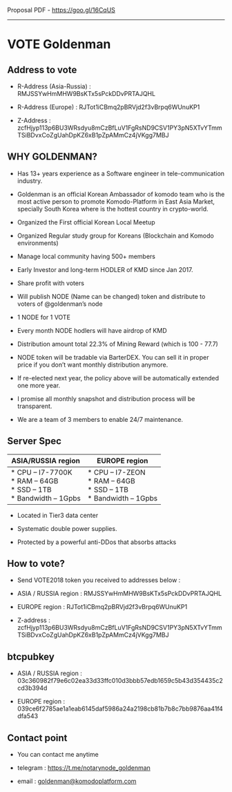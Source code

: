 Proposal PDF - https://goo.gl/16CqUS

----------------------

# VOTE  Goldenman

## Address to vote

* R-Address (Asia-Russia) : RMJSSYwHmMHW9BsKTx5sPckDDvPRTAJQHL

* R-Address (Europe) : RJTot1iCBmq2pBRVjd2f3vBrpq6WUnuKP1

* Z-Address : zcfHjyp113p6BU3WRsdyu8mCzBfLuV1FgRsND9CSV1PY3pN5XTvYTmmTSiBDvxCoZgUahDpKZ6xB1pZpAMmCz4jVKgg7MBJ



## WHY GOLDENMAN?

* Has 13+ years experience as a Software engineer in tele-communication industry.
* Goldenman is an official Korean Ambassador of komodo team who is the most active person to promote Komodo-Platform in East Asia Market, specially South Korea where is the hottest country in crypto-world.
* Organized the First official Korean Local Meetup
* Organized Regular study group for Koreans (Blockchain and Komodo environments)

* Manage local community having 500+ members

* Early Investor and long-term HODLER of KMD since Jan 2017.

* Share profit with voters

* Will publish NODE (Name can be changed) token and distribute to voters of @goldenman’s node

* 1 NODE for 1 VOTE

* Every month NODE hodlers will have airdrop of KMD

* Distribution amount total 22.3% of Mining Reward (which is 100 - 77.7)

* NODE token will be tradable via BarterDEX. You can sell it in proper price if you don’t want monthly distribution anymore.

* If re-elected next year, the policy above will be automatically extended one more year.

* I  promise  all monthly snapshot and distribution process will be transparent.

* We  are a  team  of 3 members to  enable 24/7 maintenance.


## Server Spec

| ASIA/RUSSIA region | EUROPE region |
|--|--|
| * CPU – I7-7700K<br>* RAM – 64GB<br>* SSD – 1TB<br>* Bandwidth – 1Gpbs | * CPU – I7-ZEON<br>* RAM – 64GB<br>* SSD – 1TB<br>* Bandwidth – 1Gpbs |

* Located in Tier3 data center

* Systematic double power supplies.

* Protected by a powerful anti-DDos that absorbs attacks


## How to vote?

* Send VOTE2018 token you received to addresses below :

* ASIA / RUSSIA region :  RMJSSYwHmMHW9BsKTx5sPckDDvPRTAJQHL

* EUROPE region : RJTot1iCBmq2pBRVjd2f3vBrpq6WUnuKP1

* Z-address : zcfHjyp113p6BU3WRsdyu8mCzBfLuV1FgRsND9CSV1PY3pN5XTvYTmmTSiBDvxCoZgUahDpKZ6xB1pZpAMmCz4jVKgg7MBJ

## btcpubkey

* ASIA / RUSSIA region : 03c360982f79e6c02ea33d33ffc010d3bbb57edb1659c5b43d354435c2cd3b394d

* EUROPE region : 039ce6f2785ae1a1eab6145daf5986a24a2198cb81b7b8c7bb9876aa41f4dfa543

## Contact point

* You can contact me anytime

* telegram : https://t.me/notarynode_goldenman

* email : goldenman@komodoplatform.com
